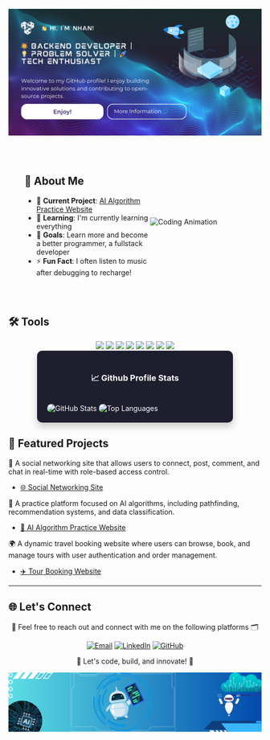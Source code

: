 ![Banner](https://raw.githubusercontent.com/NNTN32/NNTN32/main/Cover.png)

<section style="display: flex; align-items: center; justify-content: space-between; padding: 2rem;">
  <!-- Phần nội dung văn bản -->
  <div style="flex: 1; min-width: 250px;">
    <h2>🌟 About Me</h2>
    <ul>
      <li>🔭 <strong>Current Project</strong>: 
        <a href="https://github.com/NNTN32/WebsiteAlgorithims" target="_blank">
          AI Algorithm Practice Website
        </a>
      </li>
      <li>🌱 <strong>Learning</strong>: I'm currently learning everything</li>
      <li>🥅 <strong>Goals</strong>: Learn more and become a better programmer, a fullstack developer</li>
      <li>⚡ <strong>Fun Fact</strong>: I often listen to music after debugging to recharge!</li>
    </ul>
  </div>

  <!-- Phần hình ảnh GIF -->
  <div style="flex-shrink: 0; min-width: 220px;">
    <img src="https://media.giphy.com/media/qgQUggAC3Pfv687qPC/giphy.gif" width="220" alt="Coding Animation" style="display: block;" />
  </div>
</section>


## 🛠️ Tools
<div align="center" style="margin-top: 10px;">
  <img src="https://img.shields.io/badge/.NET-512BD4?style=for-the-badge&logo=dotnet&logoColor=white" />
  <img src="https://img.shields.io/badge/SpringBoot-6DB33F?style=for-the-badge&logo=springboot&logoColor=white" />
  <img src="https://img.shields.io/badge/Node.js-339933?style=for-the-badge&logo=nodedotjs&logoColor=white" />
  <img src="https://img.shields.io/badge/React.js-61DAFB?style=for-the-badge&logo=react&logoColor=black" />
  <img src="https://img.shields.io/badge/MySQL-4479A1?style=for-the-badge&logo=mysql&logoColor=white" />
  <img src="https://img.shields.io/badge/SQL Server-CC2927?style=for-the-badge&logo=microsoftsqlserver&logoColor=white" />
  <img src="https://img.shields.io/badge/PostgreSQL-4169E1?style=for-the-badge&logo=postgresql&logoColor=white" />
  <img src="https://img.shields.io/badge/GitHub-181717?style=for-the-badge&logo=github&logoColor=white" />
</div>



<div style="display: flex; justify-content: center; gap: 20px; flex-wrap: wrap;">
  <!-- Stats Section -->
  <div style="background: #1e1e2f; color: white; padding: 20px; border-radius: 10px; text-align: center; box-shadow: 0 8px 15px rgba(0, 0, 0, 0.2); transition: transform 0.3s; width: 350px; display: flex; flex-direction: column; align-items: center;">
    <h3>📈 Github Profile Stats</h3>
    <ul style="list-style: none; padding: 0; margin: 0; text-align: left; width: 100%;">
      <img src="https://github-readme-stats.vercel.app/api?username=NNTN32&show_icons=true&theme=tokyonight&hide_title=true&count_private=true&hide_border=true" alt="GitHub Stats" style="margin-top: 20px; max-width: 100%; border-radius: 10px;">
      <img src="https://github-readme-stats.vercel.app/api/top-langs/?username=NNTN32&layout=compact&theme=tokyonight&hide_title=true&count_private=true&hide_border=true" alt="Top Languages" style="margin-top: 20px; max-width: 100%; border-radius: 10px;">
    </ul>
  </div>
</div>



## 🌟 Featured Projects

👥 A social networking site that allows users to connect, post, comment, and chat in real-time with role-based access control.  
- [🌐 Social Networking Site](https://github.com/NNTN32/WebsiteSocialNetwork)

🤖 A practice platform focused on AI algorithms, including pathfinding, recommendation systems, and data classification.  
- [🧠 AI Algorithm Practice Website](https://github.com/NNTN32/WebsiteAlgorithims)

🌍 A dynamic travel booking website where users can browse, book, and manage tours with user authentication and order management.  
- [✈️ Tour Booking Website](https://github.com/NNTN32/BookingTour)

  
---

## 🌐 Let's Connect

<p align="center">
  <a>🤝 Feel free to reach out and connect with me on the following platforms 🗂️</a>
</p>

<p align="center">
  <a href="mailto:masondaniel.dev@gmail.com"><img src="https://img.shields.io/badge/Gmail-D14836?style=for-the-badge&logo=gmail&logoColor=white" alt="Email"></a>
  <a href="https://www.linkedin.com/in/masonnn"><img src="https://img.shields.io/badge/LinkedIn-0077B5?style=for-the-badge&logo=linkedin&logoColor=white" alt="LinkedIn"></a>
  <a href="https://github.com/NNTN32"><img src="https://img.shields.io/badge/GitHub-181717?style=for-the-badge&logo=github&logoColor=white" alt="GitHub"></a>
</p>

<p align="center">
  <a>🚀 Let's code, build, and innovate! 🔧</a>
</p>

![Banner](https://raw.githubusercontent.com/NNTN32/NNTN32/main/Footer1.png)
